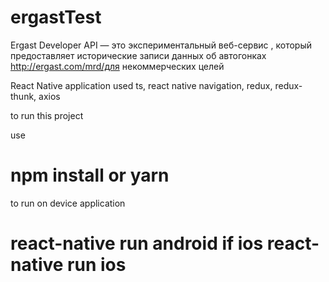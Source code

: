 # ergastTest
Ergast Developer API — это экспериментальный веб-сервис , который предоставляет исторические записи данных об автогонках  http://ergast.com/mrd/для некоммерческих целей 


React Native application
used ts, react native navigation, redux, redux-thunk, axios

to run this project 

use 

# npm install or yarn

to run on device application

# react-native run android if ios react-native run ios
